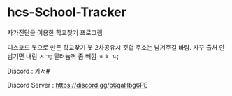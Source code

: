 # hcs-School-Tracker
자가진단을 이용한 학교찾기 프로그램

디스코드 봇으로 만든 학교찾기 봇
2차공유시 깃헙 주소는 남겨주길 바람.
자꾸 출처 안남기면 내림 ㅅㄱ;
달러늅꺼 좀 빼낌 ㅎㅎ ㄳ;

Discord : 카서#

Discord Server : https://discord.gg/b6qaHbg6PE
